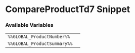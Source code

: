 # CompareProductTd7 Snippet

### Available Variables
|||
|---|---|
| `%%GLOBAL_ProductNumber%%` |
| `%%GLOBAL_ProductSummary%%` |
